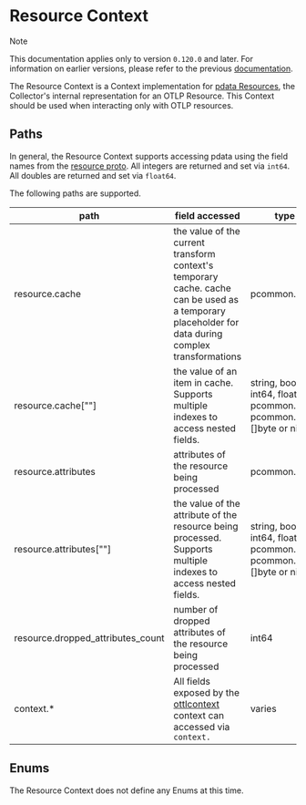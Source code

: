# Resource Context

> [!NOTE]
> This documentation applies only to version `0.120.0` and later. For information on earlier versions, please refer to the previous [documentation](https://github.com/open-telemetry/opentelemetry-collector-contrib/blob/release/0.119.x/pkg/ottl/contexts/ottlresource/README.md).

The Resource Context is a Context implementation for [pdata Resources](https://github.com/open-telemetry/opentelemetry-collector/blob/main/pdata/pcommon/generated_resource.go), the Collector's internal representation for an OTLP Resource.  This Context should be used when interacting only with OTLP resources.

## Paths
In general, the Resource Context supports accessing pdata using the field names from the [resource proto](https://github.com/open-telemetry/opentelemetry-proto/blob/main/opentelemetry/proto/resource/v1/resource.proto).  All integers are returned and set via `int64`.  All doubles are returned and set via `float64`.

The following paths are supported.

| path                              | field accessed                                                                                                                                                                         | type                                                                    |
|-----------------------------------|----------------------------------------------------------------------------------------------------------------------------------------------------------------------------------------|-------------------------------------------------------------------------|
| resource.cache                    | the value of the current transform context's temporary cache. cache can be used as a temporary placeholder for data during complex transformations                                     | pcommon.Map                                                             |
| resource.cache\[""\]              | the value of an item in cache. Supports multiple indexes to access nested fields.                                                                                                      | string, bool, int64, float64, pcommon.Map, pcommon.Slice, []byte or nil |
| resource.attributes               | attributes of the resource being processed                                                                                                                                             | pcommon.Map                                                             |
| resource.attributes\[""\]         | the value of the attribute of the resource being processed. Supports multiple indexes to access nested fields.                                                                         | string, bool, int64, float64, pcommon.Map, pcommon.Slice, []byte or nil |
| resource.dropped_attributes_count | number of dropped attributes of the resource being processed                                                                                                                           | int64                                                                   |
| context.*                         | All fields exposed by the [ottlcontext](https://github.com/open-telemetry/opentelemetry-collector-contrib/tree/main/pkg/ottl/contexts/ottlcontext) context can accessed via `context.` | varies                                                                  |

## Enums

The Resource Context does not define any Enums at this time.
